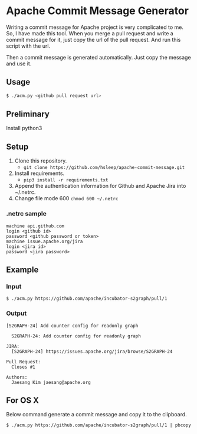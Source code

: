 # Apache Commit Message Generator

Writing a commit message for Apache project is very complicated to me. So, I have made this tool.
When you merge a pull request and write a commit message for it, just copy the url of the pull request. And run this script with the url.

Then a commit message is generated automatically. Just copy the message and use it.

## Usage

```sh
$ ./acm.py <github pull request url>
```

## Preliminary

Install python3

## Setup

1. Clone this repository.
	- `git clone https://github.com/hsleep/apache-commit-message.git`
2. Install requirements.
	- `pip3 install -r requirements.txt`
3. Append the authentication information for Github and Apache Jira into ~/.netrc.
4. Change file mode 600 `chmod 600 ~/.netrc`

### .netrc sample

```
machine api.github.com
login <github id>
password <github password or token>
machine issue.apache.org/jira
login <jira id>
password <jira password>
```

## Example

### Input

```
$ ./acm.py https://github.com/apache/incubator-s2graph/pull/1
```

### Output

```
[S2GRAPH-24] Add counter config for readonly graph

  S2GRAPH-24: Add counter config for readonly graph

JIRA:
  [S2GRAPH-24] https://issues.apache.org/jira/browse/S2GRAPH-24

Pull Request:
  Closes #1

Authors:
  Jaesang Kim jaesang@apache.org
```

## For OS X

Below command generate a commit message and copy it to the clipboard.

```
$ ./acm.py https://github.com/apache/incubator-s2graph/pull/1 | pbcopy
```
